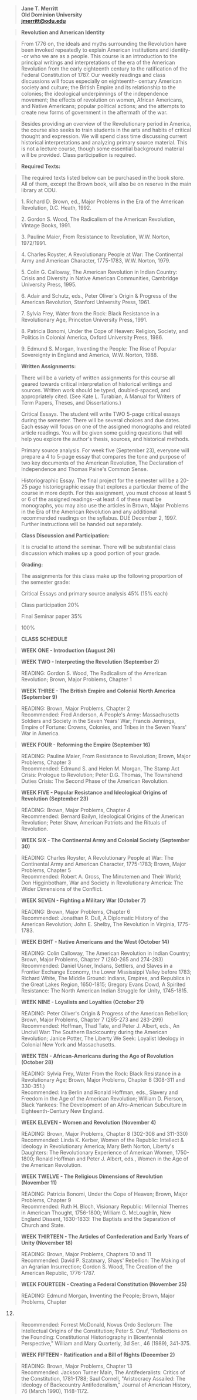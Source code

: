 > **Jane T. Merritt**  
> **Old Dominion University**  
> **[jmerritt@odu.edu](mailto:jmerritt@odu.edu)**

>

> **Revolution and American Identity**

>

> From 1776 on, the ideals and myths surrounding the Revolution have been
invoked repeatedly to explain American institutions and identity--or who we
are as a people. This course is an introduction to the principal writings and
interpretations of the era of the American Revolution from the early
eighteenth century to the ratification of the Federal Constitution of 1787.
Our weekly readings and class discussions will focus especially on eighteenth-
century American society and culture; the British Empire and its relationship
to the colonies; the ideological underpinnings of the independence movement;
the effects of revolution on women, African Americans, and Native Americans;
popular political actions; and the attempts to create new forms of government
in the aftermath of the war.

>

> Besides providing an overview of the Revolutionary period in America, the
course also seeks to train students in the arts and habits of critical thought
and expression. We will spend class time discussing current historical
interpretations and analyzing primary source material. This is not a lecture
course, though some essential background material will be provided. Class
participation is required.

>

> **Required Texts:**

>

> The required texts listed below can be purchased in the book store. All of
them, except the Brown book, will also be on reserve in the main library at
ODU.

>

> 1\. Richard D. Brown, ed., Major Problems in the Era of the American
Revolution, D.C. Heath, 1992.

>

> 2\. Gordon S. Wood, The Radicalism of the American Revolution, Vintage
Books, 1991.

>

> 3\. Pauline Maier, From Resistance to Revolution, W.W. Norton, 1972/1991.

>

> 4\. Charles Royster, A Revolutionary People at War: The Continental Army and
American Character, 1775-1783, W.W. Norton, 1979.

>

> 5\. Colin G. Calloway, The American Revolution in Indian Country: Crisis and
Diversity in Native American Communities, Cambridge University Press, 1995\.

>

> 6\. Adair and Schutz, eds., Peter Oliver's Origin & Progress of the American
Revolution, Stanford University Press, 1961.

>

> 7\. Sylvia Frey, Water from the Rock: Black Resistance in a Revolutionary
Age, Princeton University Press, 1991.

>

> 8\. Patricia Bonomi, Under the Cope of Heaven: Religion, Society, and
Politics in Colonial America, Oxford University Press, 1986.

>

> 9\. Edmund S. Morgan, Inventing the People: The Rise of Popular Sovereignty
in England and America, W.W. Norton, 1988.

>

> **Written Assignments:**

>

> There will be a variety of written assignments for this course all geared
towards critical interpretation of historical writings and sources. Written
work should be typed, doubled-spaced, and appropriately cited. (See Kate L.
Turabian, A Manual for Writers of Term Papers, Theses, and Dissertations.)

>

> Critical Essays. The student will write TWO 5-page critical essays during
the semester. There will be several choices and due dates. Each essay will
focus on one of the assigned monographs and related article readings. You will
be given some guiding questions that will help you explore the author's
thesis, sources, and historical methods.

>

> Primary source analysis. For week five (September 23), everyone will prepare
a 4 to 5-page essay that compares the tone and purpose of two key documents of
the American Revolution, The Declaration of Independence and Thomas Paine's
Common Sense.

>

> Historiographic Essay. The final project for the semester will be a 20-25
page historiographic essay that explores a particular theme of the course in
more depth. For this assignment, you must choose at least 5 or 6 of the
assigned readings--at least 4 of these must be monographs, you may also use
the articles in Brown, Major Problems in the Era of the American Revolution
and any additional recommended readings on the syllabus. DUE December 2, 1997.
Further instructions will be handed out separately.

>

> **Class Discussion and Participation:**

>

> It is crucial to attend the seminar. There will be substantial class
discussion which makes up a good portion of your grade.

>

> **Grading:**

>

> The assignments for this class make up the following proportion of the
semester grade:

>

> Critical Essays and primary source analysis 45% (15% each)

>

> Class participation 20%

>

> Final Seminar paper 35%

>

> 100%

>

> **CLASS SCHEDULE**

>

> **WEEK ONE - Introduction (August 26)**

>

> **WEEK TWO - Interpreting the Revolution (September 2)**

>

> READING: Gordon S. Wood, The Radicalism of the American Revolution; Brown,
Major Problems, Chapter 1

>

> **WEEK THREE - The British Empire and Colonial North America (September 9)**

>

> READING: Brown, Major Problems, Chapter 2  
> Recommended: Fred Anderson, A People's Army: Massachusetts Soldiers and
Society in the Seven Years' War; Francis Jennings, Empire of Fortune: Crowns,
Colonies, and Tribes in the Seven Years' War in America.

>

> **WEEK FOUR - Reforming the Empire (September 16)**

>

> READING: Pauline Maier, From Resistance to Revolution; Brown, Major
Problems, Chapter 3  
> Recommended: Edmund S. and Helen M. Morgan, The Stamp Act Crisis: Prologue
to Revolution; Peter D.G. Thomas, The Townshend Duties Crisis: The Second
Phase of the American Revolution.

>

> **WEEK FIVE - Popular Resistance and Ideological Origins of Revolution
(September 23)**

>

> READING: Brown, Major Problems, Chapter 4  
> Recommended: Bernard Bailyn, Ideological Origins of the American Revolution;
Peter Shaw, American Patriots and the Rituals of Revolution.

>

> **WEEK SIX - The Continental Army and Colonial Society (September 30)**

>

> READING: Charles Royster, A Revolutionary People at War: The Continental
Army and American Character, 1775-1783; Brown, Major Problems, Chapter 5  
> Recommended: Robert A. Gross, The Minutemen and Their World; Don
Higginbotham, War and Society in Revolutionary America: The Wider Dimensions
of the Conflict.

>

> **WEEK SEVEN - Fighting a Military War (October 7)**

>

> READING: Brown, Major Problems, Chapter 6  
> Recommended: Jonathan R. Dull, A Diplomatic History of the American
Revolution; John E. Shelby, The Revolution in Virginia, 1775-1783.

>

> **WEEK EIGHT - Native Americans and the West (October 14)**

>

> READING: Colin Calloway, The American Revolution in Indian Country; Brown,
Major Problems, Chapter 7 (260-265 and 274-283)  
> Recommended: Daniel Usner, Indians, Settlers, and Slaves in a Frontier
Exchange Economy, the Lower Mississippi Valley before 1783; Richard White, The
Middle Ground: Indians, Empires, and Republics in the Great Lakes Region,
1650-1815; Gregory Evans Dowd, A Spirited Resistance: The North American
Indian Struggle for Unity, 1745-1815.

>

> **WEEK NINE - Loyalists and Loyalties (October 21)**

>

> READING: Peter Oliver's Origin & Progress of the American Rebellion; Brown,
Major Problems, Chapter 7 (265-273 and 283-299)  
> Recommended: Hoffman, Thad Tate, and Peter J. Albert, eds., An Uncivil War:
The Southern Backcountry during the American Revolution; Janice Potter, The
Liberty We Seek: Loyalist Ideology in Colonial New York and Massachusetts.

>

> **WEEK TEN - African-Americans during the Age of Revolution (October 28)**

>

> READING: Sylvia Frey, Water From the Rock: Black Resistance in a
Revolutionary Age; Brown, Major Problems, Chapter 8 (308-311 and 330-351.)  
> Recommended: Ira Berlin and Ronald Hoffman, eds., Slavery and Freedom in the
Age of the American Revolution; William D. Pierson, Black Yankees: The
Development of an Afro-American Subculture in Eighteenth-Century New England.

>

> **WEEK ELEVEN - Women and Revolution (November 4)**

>

> READING: Brown, Major Problems, Chapter 8 (302-308 and 311-330)  
> Recommended: Linda K. Kerber, Women of the Republic: Intellect & Ideology in
Revolutionary America; Mary Beth Norton, Liberty's Daughters: The
Revolutionary Experience of American Women, 1750-1800; Ronald Hoffman and
Peter J. Albert, eds., Women in the Age of the American Revolution.

>

> **WEEK TWELVE - The Religious Dimensions of Revolution (November 11)**

>

> READING: Patricia Bonomi, Under the Cope of Heaven; Brown, Major Problems,
Chapter 9  
> Recommended: Ruth H. Bloch, Visionary Republic: Millennial Themes in
American Thought, 1756-1800; William G. McLoughlin, New England Dissent,
1630-1833: The Baptists and the Separation of Church and State.

>

> **WEEK THIRTEEN - The Articles of Confederation and Early Years of Unity
(November 18)**

>

> READING: Brown, Major Problems, Chapters 10 and 11  
> Recommended: David P. Szatmary, Shays' Rebellion: The Making of an Agrarian
Insurrection; Gordon S. Wood, The Creation of the American Republic,
1776-1787.

>

> **WEEK FOURTEEN - Creating a Federal Constitution (November 25)**

>

> READING: Edmund Morgan, Inventing the People; Brown, Major Problems, Chapter
12.  
> Recommended: Forrest McDonald, Novus Ordo Seclorum: The Intellectual Origins
of the Constitution; Peter S. Onuf, "Reflections on the Founding:
Constitutional Historiography in Bicentennial Perspective," William and Mary
Quarterly, 3d Ser., 46 (1989), 341-375.

>

> **WEEK FIFTEEN - Ratification and a Bill of Rights (December 2)**

>

> READING: Brown, Major Problems, Chapter 13  
> Recommended: Jackson Turner Main, The Antifederalists: Critics of the
Constitution, 1781-1788; Saul Cornell, "Aristocracy Assailed: The Ideology of
Backcountry Antifederalism," Journal of American History, 76 (March 1990),
1148-1172.


